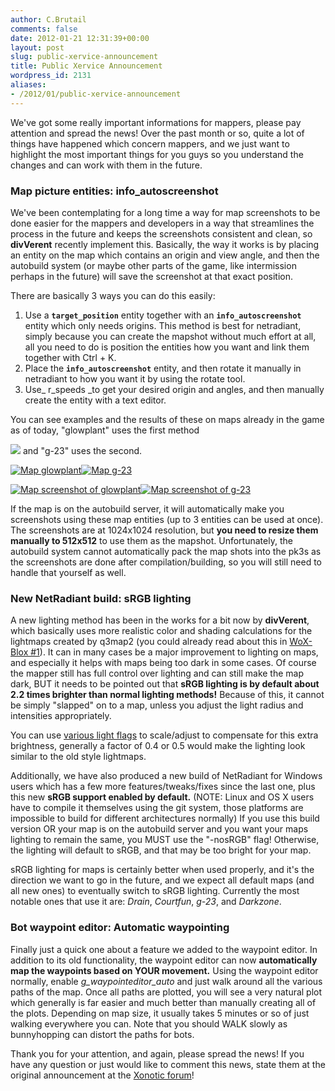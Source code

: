 ```yaml
---
author: C.Brutail
comments: false
date: 2012-01-21 12:31:39+00:00
layout: post
slug: public-xervice-announcement
title: Public Xervice Announcement
wordpress_id: 2131
aliases:
- /2012/01/public-xervice-announcement
---
```


We've got some really important informations for mappers, please pay attention and spread the news! Over the past month or so, quite a lot of things have happened which concern mappers, and we just want to highlight the most important things for you guys so you understand the changes and can work with them in the future.

### Map picture entities: info_autoscreenshot

We've been contemplating for a long time a way for map screenshots to be  done easier for the mappers and developers in a way that streamlines  the process in the future and keeps the screenshots consistent and  clean, so **divVerent** recently implement this.  Basically, the way it works is by placing an entity on the map which  contains an origin and view angle, and then the autobuild system (or  maybe other parts of the game, like intermission perhaps in the future)  will save the screenshot at that exact position.

There are basically 3 ways you can do this easily:

	
  1. Use a **<code>target_position</code>** entity together with an **<code>info_autoscreenshot</code>** entity which only needs origins. This method is  best for netradiant, simply because you can create the mapshot without  much effort at all, all you need to do is position the entities how you  want and link them together with Ctrl + K.
  2. Place the **<code>info_autoscreenshot</code>** entity, and then rotate it manually in netradiant to how you want it by using the rotate tool.
  3. Use_ r_speeds _to get your desired origin and angles, and then manually create the entity with a text editor.

You can see examples and the results of these on maps already in the game as of today, "glowplant" uses the first method

![](http://rm.endoftheinternet.org/img/uploaded/71a89bb4ecd174d5b753e45222cddd42.png) and "g-23" uses the second.

[![Map glowplant](/m/uploads/2012/01/glowplant-200x200.jpg)](http://www.xonotic.org/2012/01/public-xervice-announcement/glowplant/)[![Map g-23](/m/uploads/2012/01/g-23-200x200.jpg)](http://www.xonotic.org/2012/01/public-xervice-announcement/g-23/)

[![Map screenshot of glowplant](/m/uploads/2012/01/glowplant-000000-200x200.jpg)](http://www.xonotic.org/2012/01/public-xervice-announcement/glowplant-000000/)[![Map screenshot of g-23](/m/uploads/2012/01/g-23-000000-200x200.jpg)](http://www.xonotic.org/2012/01/public-xervice-announcement/g-23-000000/)

If the map is on the autobuild server, it will automatically make you  screenshots using these map entities (up to 3 entities can be used at  once). The screenshots are at 1024x1024 resolution, but **you need to  resize them manually to 512x512** to use them as the mapshot.  Unfortunately, the autobuild system cannot automatically pack the map  shots into the pk3s as the screenshots are done after  compilation/building, so you will still need to handle that yourself as  well.

### New NetRadiant build: sRGB lighting

A new lighting method has been in the works for a bit now by **divVerent**,  which basically uses more realistic color and shading calculations for  the lightmaps created by q3map2 (you could already read about this in [WoX-Blox #1](/posts/2011/wox-blox-issue-1-developer-news/)). It can in many cases be a major  improvement to lighting on maps, and especially it helps with maps being  too dark in some cases. Of course the mapper still has full control  over lighting and can still make the map dark, BUT it needs to be  pointed out that **sRGB lighting is by default about 2.2 times brighter than normal lighting methods!** Because of this, it cannot be simply "slapped" on to a map, unless you adjust the light radius and intensities appropriately.

You can use [various light flags](http://en.wikibooks.org/wiki/Q3Map2/Light) to scale/adjust to compensate for this extra brightness, generally a  factor of 0.4 or 0.5 would make the lighting look similar to the old  style lightmaps.

Additionally, we have also produced a new build of NetRadiant for Windows users which has a few more features/tweaks/fixes since the last one, plus this new **sRGB support enabled by default.** (NOTE: Linux and OS X users have to compile it themselves using the git  system, those platforms are impossible to build for different  architectures normally) If you use this build version OR your map is on  the autobuild server and you want your maps lighting to remain the same,  you MUST use the "-nosRGB" flag! Otherwise, the lighting will default  to sRGB, and that may be too bright for your map.

sRGB lighting for maps is certainly better when used properly, and it's  the direction we want to go in the future, and we expect all default  maps (and all new ones) to eventually switch to sRGB lighting. Currently  the most notable ones that use it are: _Drain_, _Courtfun_, _g-23_, and  _Darkzone_.

### Bot waypoint editor: Automatic waypointing

Finally just a quick one about a feature we added to the waypoint editor. In addition to its old functionality, the waypoint editor can now **automatically map the waypoints based on YOUR movement.** Using the  waypoint editor normally, enable _g_waypointeditor_auto_ and just walk around all the various paths of the map. Once all paths  are plotted, you will see a very natural plot which generally is far  easier and much better than manually creating all of the plots.  Depending on map size, it usually takes 5 minutes or so of just walking  everywhere you can. Note that you should WALK slowly  as bunnyhopping can distort the paths for bots.

Thank you for your attention, and again, please spread the news! If you have any question or just would like to comment this news, state them at the original announcement at the [Xonotic forum](http://forums.xonotic.org/showthread.php?tid=2534)!

